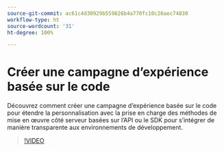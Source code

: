 ```yaml
---
source-git-commit: ac61c4d30929b559826b4a770fc10c26aec74830
workflow-type: ht
source-wordcount: '31'
ht-degree: 100%

---
```

# Créer une campagne d’expérience basée sur le code

Découvrez comment créer une campagne d’expérience basée sur le code pour étendre la personnalisation avec la prise en charge des méthodes de mise en œuvre côté serveur basées sur l’API ou le SDK pour s’intégrer de manière transparente aux environnements de développement.

>[!VIDEO](https://video.tv.adobe.com/v/3428868/?learn=on)
